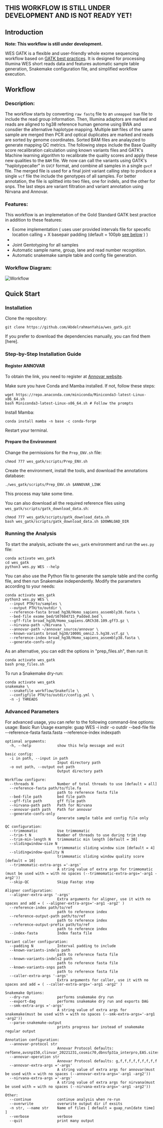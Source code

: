 ## THIS WORKFLOW IS STILL UNDER DEVELOPMENT AND IS NOT READY YET!

## Introduction

**Note: This workflow is still under development.**

WES GATK is a flexible and user-friendly whole exome sequencing workflow based on [GATK best practices](https://gatk.broadinstitute.org/hc/en-us/sections/360007226651-Best-Practices-Workflows). It is designed for processing Illumina WES short reads data and features automatic sample table generation, Snakemake configuration file, and simplified workflow execution.

## Workflow
### Description:
The workflow starts by converting `raw fastq` file to an `unmapped bam` file to include the read group information. Then, Illumina adaptors are marked and reads are aligned to hg38 reference human genome using BWA and consdier the alternative haplotype mapping. Multiple `BAM` files of the same sample are merged then PCR and optical duplicates are marked and reads are sorted by genome coordinates. Sorted BAM files are analayzied to generate mapping QC metrics. The following steps include the Base Quality score recalibration calculation using known variants files and GATK's Machine learning algorithm to recalibrate the quality scores and apply these new qualities to the `BAM` file. We now can call the variants using GATK's "haplotypecaller" in `GVCF` format, and combine all samples in a single `gvcf` file. The merged file is used for a final joint variant calling step to produce a single `vcf` file the include the genotypes of all samples. For better annotation, the file is splitted into two files, one for indels, and the other for snps. The last steps are variant filtration and variant annotation using Nirvana and Annovar. 

### Features:
This workflow is an implemetation of the Gold Standard GATK best practice in addition to these features:
- Exome implementation ( uses user provided intervals file for specefic location calling + X basepair padding (default = 100pb [see below](###Advanced-Parameters) ) )
- 
- Joint Gentotyping for all samples 
- Automatic sample name, group, lane and read number recognition.
- Automatic snakemake sample table and config file generation.
### Workflow Diagram:
![Workflow](workflow.png)

## Quick Start

### Installation

Clone the repository:
```
git clone https://github.com/AbdelrahmanYahia/wes_gatk.git
```


If you prefer to download the dependencies manually, you can find them [here].

### Step-by-Step Installation Guide

#### Register ANNOVAR

To obtain the link, you need to register at [Annovar website](https://www.openbioinformatics.org/annovar/annovar_download_form.php).

Make sure you have Conda and Mamba installed. If not, follow these steps:
```
wget https://repo.anaconda.com/miniconda/Miniconda3-latest-Linux-x86_64.sh
bash Miniconda3-latest-Linux-x86_64.sh # Follow the prompts
```


Install Mamba:
```
conda install mamba -n base -c conda-forge

```

Restart your terminal.

#### Prepare the Environment

Change the permissions for the `Prep_ENV.sh` file:
```
chmod 777 wes_gatk/scripts/Prep_ENV.sh
```


Create the environment, install the tools, and download the annotations database:
```
./wes_gatk/scripts/Prep_ENV.sh $ANNOVAR_LINK
```


This process may take some time.

You can also download all the required reference files using `wes_gatk/scripts/gatk_download_data.sh`:
```
chmod 777 wes_gatk/scripts/gatk_download_data.sh
bash wes_gatk/scripts/gatk_download_data.sh $DOWNLOAD_DIR
```



### Running the Analysis

To start the analysis, activate the `wes_gatk` environment and run the `wes.py` file:
```
conda activate wes_gatk
cd wes_gatk
python3 wes.py WES --help
```

You can also use the Python file to generate the sample table and the config file, and then run Snakemake independently. Modify the parameters according to your needs:
```
conda activate wes_gatk
python3 wes.py WES \
  --input PTH/to/samples \
  --output PTH/to/outdir \
  --reference-fasta broad_hg38/Homo_sapiens_assembly38.fasta \
  --bed-file exome_bed/S07604715_Padded.bed \
  --gff-file broad_hg38/Homo_sapiens.GRCh38.109.gff3.gz \
  --nirvana-path ~/Nirvana \
  --annovar-path ~/annovar_source/annovar \
  --known-variants broad_hg38/1000G_omni2.5.hg38.vcf.gz \
  --reference-index broad_hg38/Homo_sapiens_assembly38.fasta \
  --generate-confs-only
```

As an alternative, you can edit the options in "prep_files.sh", then run it:
```
conda activate wes_gatk
bash prep_files.sh
```

To run a Snakemake dry-run:
```
conda activate wes_gatk
snakemake \
  --snakefile workflow/Snakefile \
  --configfile PTH/to/outdir/config.yml \
  -n -j THREADS
```
### Advanced Parameters

For advanced usage, you can refer to the following command-line options:
usage: Basic Run Usage example:
    guap WES -i indir -o outdir --bed-file file --reference-fasta fasta.fasta --reference-index indexpath 
        
```
optional arguments:
  -h, --help            show this help message and exit

basic config:
  -i in path, --input in path
                        Input directory path
  -o out path, --output out path
                        Output directory path

Workflow configure:
  --threads N           Number of total threads to use [default = all]
  --reference-fasta path/to/file.fa
                        path to reference fasta file
  --bed-file path       bed file path
  --gff-file path       gff file path
  --nirvana-path path   Path for Nirvana
  --annovar-path path   Path for annovar
  --generate-confs-only
                        Generate sample table and config file only

QC configuration:
  --trimmomatic         Use trimmomatic
  --trim-t N            Number of threads to use during trim step
  --trim-min-length N   trimmomatic min length [default = 30]
  --slidingwindow-size N
                        trimmomatic sliding window size [default = 4]
  --slidingwindow-quality N
                        trimmomatic sliding window quality score [default = 10]
  --trimmomatic-extra-args ='-args'
                        A string value of extra args for trimmomatic (must be used with = with no spaces (--trimmomatic-extra-args='-arg1 -arg2'))
  --skip-QC             Skipp Fastqc step

Aligner configuration:
  --aligner-extra-args '-args'
                        Extra arguments for aligner, use it with no spaces and add = ( --aligner-extra-args='-arg1 -arg2' )
  --reference-index path/to/ref
                        path to reference index
  --reference-output-path path/to/ref
                        path to reference index
  --reference-output-prefix path/to/ref
                        path to reference index
  --index-fasta         Index fasta file

Variant caller configuration:
  --padding N           Interval padding to include
  --known-variants-indels path
                        path to reference fasta file
  --known-variants-indels2 path
                        path to reference fasta file
  --known-variants-snps path
                        path to reference fasta file
  --caller-extra-args '-args'
                        Extra arguments for caller, use it with no spaces and add = ( --caller-extra-args='-arg1 -arg2' )

Snakemake Options:
  --dry-run             performs snakemake dry run
  --export-dag          performs snakemake dry run and exports DAG
  --smk-extra-args ='-args'
                        A string value of extra args for snakemake(must be used with = with no spaces (--smk-extra-args='-arg1 -arg2'))
  --parse-snakemake-output
                        prints progress bar instead of snakemake regular output

Annotation configuration:
  --annovar-protocol str
                        Annovar Protocol defaults: refGene,avsnp150,clinvar_20221231,cosmic70,dbnsfp31a_interpro,EAS.sites.2015_08,EUR.sites.2015_08,gme,gnomad211_exome,SAS.sites.2015_08
  --annovar-operation str
                        Annovar Protocol defaults: g,f,f,f,f,f,f,f,f,f
  --annovar-extra-args ='-args'
                        A string value of extra args for annovar(must be used with = with no spaces (--annovar-extra-args='-arg1 -arg2'))
  --nirvana-extra-args ='-args'
                        A string value of extra args for nirvana(must be used with = with no spaces (--nirvana-extra-args='-arg1 -arg2'))

Other:
  --continue            continue analysis when re-run
  --overwrite           overwrite output dir if exsits
  -n str, --name str    Name of files [ default = guap_run[date time] ]
  --verbose             verbose
  --quit                print many output

```
